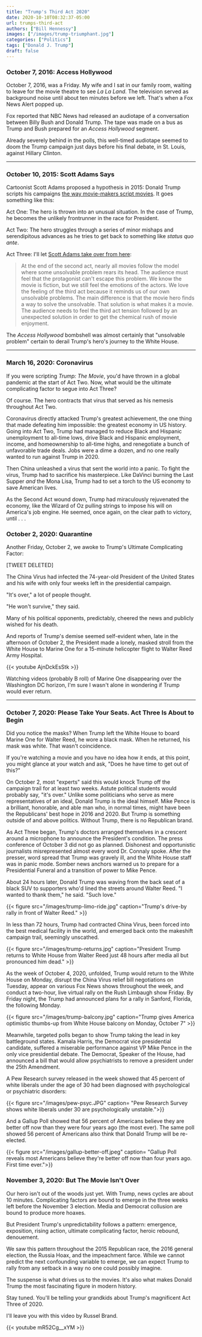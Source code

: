 ```yaml
---
title: "Trump's Third Act 2020"
date: 2020-10-10T08:32:37-05:00
url: trumps-third-act
authors: ["Bill Hennessy"]
images: ["/images/trump-triumphant.jpg"]
categories: ["Politics"]
tags: ["Donald J. Trump"]
draft: false
---
```


### October 7, 2016: Access Hollywood

October 7, 2016, was a Friday. My wife and I sat in our family room, waiting to leave for the movie theatre to see *La La Land*. The television served as background noise until about ten minutes before we left. That's when a Fox News Alert popped up. 

Fox reported that NBC News had released an audiotape of a conversation between Billy Bush and Donald Trump. The tape was made on a bus as Trump and Bush prepared for an *Access Hollywood* segment. 

Already severely behind in the polls, this well-timed audiotape seemed to doom the Trump campaign just days before his final debate, in St. Louis, against Hillary Clinton. 

---

### October 10, 2015: Scott Adams Says

Cartoonist Scott Adams proposed a hypothesis in 2015: Donald Trump scripts his campaigns [the way movie-makers script movies](https://www.scottadamssays.com/2015/10/20/trumps-third-act-part-of-the-trump-persuasion/). It goes something like this:

Act One: The hero is thrown into an unusual situation. In the case of Trump, he becomes the unlikely frontrunner in the race for President. 

Act Two: The hero struggles through a series of minor mishaps and serendipitous advances as he tries to get back to something like *status quo ante*. 

Act Three: I'll let [Scott Adams take over from here](https://www.scottadamssays.com/2015/10/20/trumps-third-act-part-of-the-trump-persuasion/):

> At the end of the second act, nearly all movies follow the model where some unsolvable problem rears its head. The audience must feel that the protagonist can't escape this problem. We know the movie is fiction, but we still feel the emotions of the actors. We love the feeling of the third act because it reminds us of our own unsolvable problems. The main difference is that the movie hero finds a way to solve the unsolvable. That solution is what makes it a movie. The audience needs to feel the third act tension followed by an unexpected solution in order to get the chemical rush of movie enjoyment.

The *Access Hollywood* bombshell was almost certainly that "unsolvable problem" certain to derail Trump's hero's journey to the White House. 

---

### March 16, 2020: Coronavirus

If you were scripting *Trump: The Movie*, you'd have thrown in a global pandemic at the start of Act Two. Now, what would be the ultimate complicating factor to segue into Act Three?

Of course. The hero contracts that virus that served as his nemesis throughout Act Two. 

Coronavirus directly attacked Trump's greatest achievement, the one thing that made defeating him impossible: the greatest economy in US history. Going into Act Two, Trump had managed to reduce Black and Hispanic unemployment to all-time lows, drive Black and Hispanic employment, income, and homeownership to all-time highs, and renegotiate a bunch of unfavorable trade deals. Jobs were a dime a dozen, and no one really wanted to run against Trump in 2020. 

Then China unleashed a virus that sent the world into a panic. To fight the virus, Trump had to sacrifice his masterpiece. Like DaVinci burning the Last Supper *and* the Mona Lisa, Trump had to set a torch to the US economy to save American lives. 

As the Second Act wound down, Trump had miraculously rejuvenated the economy, like the Wizard of Oz pulling strings to impose his will on America's job engine. He seemed, once again, on the clear path to victory, until . . . 

### October 2, 2020: Quarantine

Another Friday, October 2, we awoke to Trump's Ultimate Complicating Factor:

[TWEET DELETED]

The China Virus had infected the 74-year-old President of the United States and his wife with only four weeks left in the presidential campaign. 

"It's over," a lot of people thought.

"He won't survive," they said.

Many of his political opponents, predictably, cheered the news and publicly wished for his death. 

And reports of Trump's demise seemed self-evident when, late in the afternoon of October 2, the President made a lonely, masked stroll from the White House to Marine One for a 15-minute helicopter flight to Walter Reed Army Hospital. 

{{< youtube AjnDckEsStk >}}

Watching videos (probably B roll) of Marine One disappearing over the Washington DC horizon, I'm sure I wasn't alone in wondering if Trump would ever return.

---

### October 7, 2020: Please Take Your Seats. Act Three Is About to Begin

Did you notice the masks? When Trump left the White House to board Marine One for Walter Reed, he wore a black mask. When he returned, his mask was white. That wasn't coincidence.

If you're watching a movie and you have no idea how it ends, at this point, you might glance at your watch and ask, "Does he have time to get out of this?"

On October 2, most "experts" said this would knock Trump off the campaign trail for at least two weeks. Astute political students would probably say, "it's over." Unlike some politicians who serve as mere representatives of an ideal, Donald Trump is the ideal himself. Mike Pence is a brilliant, honorable, and able man who, in normal times, might have been the Republicans' best hope in 2016 and 2020. But Trump is something outside of and above politics. Without Trump, there is no Republican brand. 

As Act Three began, Trump's doctors arranged themselves in a crescent around a microphone to announce the President's condition. The press conference of October 3 did not go as planned. Dishonest and opportunistic journalists misrepresented almost every word Dr. Connaly spoke. After the presser, word spread that Trump was gravely ill, and the White House staff was in panic mode. Somber news anchors warned us to prepare for a Presidential Funeral and a transition of power to Mike Pence. 

About 24 hours later, Donald Trump was waving from the back seat of a black SUV to supporters who'd lined the streets around Walter Reed. "I wanted to thank them," he said. "Such love." 

{{< figure src="/images/trump-limo-ride.jpg" caption="Trump's drive-by rally in front of Walter Reed." >}}

In less than 72 hours, Trump had contracted China Virus, been forced into the best medical facility in the world, and emerged back onto the makeshift campaign trail, seemingly unscathed. 

{{< figure src="/images/trump-returns.jpg" caption="President Trump returns to White House from Walter Reed just 48 hours after media all but pronounced him dead."  >}}

As the week of October 4, 2020, unfolded, Trump would return to the White House on Monday, disrupt the China Virus relief bill negotiations on Tuesday, appear on various Fox News shows throughout the week, and conduct a two-hour, live virtual rally on the Rush Limbaugh show Friday. By Friday night, the Trump had announced plans for a rally in Sanford, Florida, the following Monday. 

{{< figure src="/images/trump-balcony.jpg" caption="Trump gives America optimistic thumbs-up from White House balcony on Monday, October 7" >}}

Meanwhile, targeted polls began to show Trump taking the lead in key battleground states. Kamala Harris, the Democrat vice presidential candidate, suffered a miserable performance against VP Mike Pence in the only vice presidential debate. The Democrat, Speaker of the House, had announced a bill that would allow psychiatrists to remove a president under the 25th Amendment. 

A Pew Research survey released in the week showed that 45 percent of white liberals under the age of 30 had been diagnosed with psychological or psychiatric disorders:

{{< figure src="/images/pew-psyc.JPG" caption= "Pew Research Survey shows white liberals under 30 are psychologically unstable.">}}

And a Gallup Poll showed that 56 percent of Americans believe they are better off now than they were four years ago (the most ever). The same poll showed 56 percent of Americans also think that Donald Trump will be re-elected. 

{{< figure src="/images/gallup-better-off.jpeg" caption= "Gallup Poll reveals most Americans believe they're better off now than four years ago. First time ever.">}}

### November 3, 2020: But The Movie Isn't Over

Our hero isn't out of the woods just yet. With Trump, news cycles are about 10 minutes. Complicating factors are bound to emerge in the three weeks left before the November 3 election. Media and Democrat collusion are bound to produce more hoaxes. 

But President Trump's unpredictability follows a pattern: emergence, exposition, rising action, ultimate complicating factor, heroic rebound, denouement. 

We saw this pattern throughout the 2015 Republican race, the 2016 general election, the Russia Hoax, and the impeachment farce. While we cannot predict the next confounding variable to emerge, we can expect Trump to rally from any setback in a way no one could possibly imagine. 

The suspense is what drives us to the movies. It's also what makes Donald Trump the most fascinating figure in modern history. 

Stay tuned. You'll be telling your grandkids about Trump's magnificent Act Three of 2020. 

I'll leave you with this video by Russel Brand.

{{< youtube mR52Cg__xYM >}}